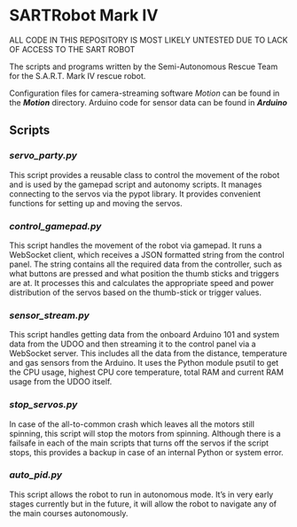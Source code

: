 # SARTRobot Mark IV

ALL CODE IN THIS REPOSITORY IS MOST LIKELY UNTESTED DUE TO LACK OF ACCESS TO THE SART ROBOT

The scripts and programs written by the Semi-Autonomous Rescue Team for the S.A.R.T. Mark IV rescue robot.

Configuration files for camera-streaming software _Motion_ can be found in the **_Motion_** directory. Arduino code for sensor data can be found in **_Arduino_**

## Scripts

### _servo_party.py_
This script provides a reusable class to control the movement of the robot and is used by the gamepad script and autonomy scripts. It manages connecting to the servos via the pypot library. It provides convenient functions for setting up and moving the servos.

### _control_gamepad.py_
This script handles the movement of the robot via gamepad. It runs a WebSocket client, which receives a JSON formatted string from the control panel. The string contains all the required data from the controller, such as what buttons are pressed and what position the thumb sticks and triggers are at. It processes this and calculates the appropriate speed and power distribution of the servos based on the thumb-stick or trigger values.

### _sensor_stream.py_
This script handles getting data from the onboard Arduino 101 and system data from the UDOO and then streaming it to the control panel via a WebSocket server. This includes all the data from the distance, temperature and gas sensors from the Arduino. It uses the Python module psutil to get the CPU usage, highest CPU core temperature, total RAM and current RAM usage from the UDOO itself.

### _stop_servos.py_
In case of the all-to-common crash which leaves all the motors still spinning, this script will stop the motors from spinning. Although there is a failsafe in each of the main scripts that turns off the servos if the script stops, this provides a backup in case of an internal Python or system error.

### _auto_pid.py_
This script allows the robot to run in autonomous mode. It’s in very early stages currently but in the future, it will allow the robot to navigate any of the main courses autonomously.
